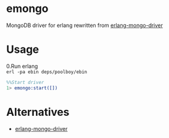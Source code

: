 emongo
=========

MongoDB  driver for erlang
rewritten from [erlang-mongo-driver](https://github.com/comtihon/mongodb-erlang) 

Usage
=========

0.Run erlang <br>
<code>erl -pa ebin  deps/poolboy/ebin</code>

```erl
%%Start driver
1> emongo:start([])
```
Alternatives
============
* [erlang-mongo-driver](https://github.com/comtihon/mongodb-erlang)
